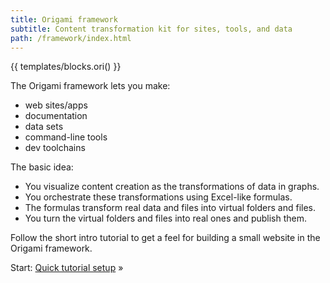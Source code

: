 ```yaml
---
title: Origami framework
subtitle: Content transformation kit for sites, tools, and data
path: /framework/index.html
---
```


{{ templates/blocks.ori() }}

The Origami framework lets you make:

- web sites/apps
- documentation
- data sets
- command-line tools
- dev toolchains

The basic idea:

- You visualize content creation as the transformations of data in graphs.
- You orchestrate these transformations using Excel-like formulas.
- The formulas transform real data and files into virtual folders and files.
- You turn the virtual folders and files into real ones and publish them.

Follow the short intro tutorial to get a feel for building a small website in the Origami framework.

Start: [Quick tutorial setup](intro1.html) »
